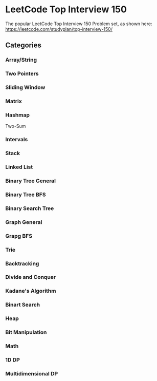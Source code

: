 # LeetCode Top Interview 150

The popular LeetCode Top Interview 150 Problem set, as shown here: https://leetcode.com/studyplan/top-interview-150/

## Categories

### Array/String

### Two Pointers

### Sliding Window

### Matrix

### Hashmap
Two-Sum

### Intervals

### Stack

### Linked List

### Binary Tree General

### Binary Tree BFS

### Binary Search Tree

### Graph General

### Grapg BFS 

### Trie

### Backtracking

### Divide and Conquer

### Kadane's Algorithm

### Binart Search

### Heap

### Bit Manipulation

### Math

### 1D DP

### Multidimensional DP

###
